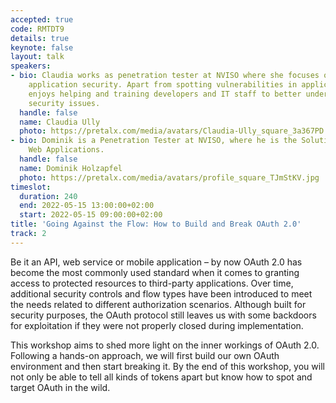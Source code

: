 ```yaml
---
accepted: true
code: RMTDT9
details: true
keynote: false
layout: talk
speakers:
- bio: Claudia works as penetration tester at NVISO where she focuses on web and mobile
    application security. Apart from spotting vulnerabilities in applications, she
    enjoys helping and training developers and IT staff to better understand and prevent
    security issues.
  handle: false
  name: Claudia Ully
  photo: https://pretalx.com/media/avatars/Claudia-Ully_square_3a367PD.jpg
- bio: Dominik is a Penetration Tester at NVISO, where he is the Solution Lead for
    Web Applications.
  handle: false
  name: Dominik Holzapfel
  photo: https://pretalx.com/media/avatars/profile_square_TJmStKV.jpg
timeslot:
  duration: 240
  end: 2022-05-15 13:00:00+02:00
  start: 2022-05-15 09:00:00+02:00
title: 'Going Against the Flow: How to Build and Break OAuth 2.0'
track: 2
---
```


Be it an API, web service or mobile application – by now OAuth 2.0 has become the most commonly used standard when it comes to granting access to protected resources to third-party applications.
Over time, additional security controls and flow types have been introduced to meet the needs related to different authorization scenarios.
Although built for security purposes, the OAuth protocol still leaves us with some backdoors for exploitation if they were not properly closed during implementation.

This workshop aims to shed more light on the inner workings of OAuth 2.0.
Following a hands-on approach, we will first build our own OAuth environment and then start breaking it.
By the end of this workshop, you will not only be able to tell all kinds of tokens apart but know how to spot and target OAuth in the wild.